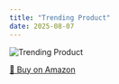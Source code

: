 ```yaml
---
title: "Trending Product"
date: 2025-08-07
---
```


<img src="" alt="Trending Product" style="max-width:100%;"/>

[🛒 Buy on Amazon](?tag=dineshtechblo-21)